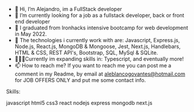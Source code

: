 - 👋 Hi, I’m Alejandro, im a FullStack developer
- 👀 I’m currently looking for a job as a fullstack developer, back or front end developer
- 🌱 I graduated from Ironhacks intensive bootcamp for web development in May 2022.
- 💞️ The technologies i currently work with are: Javascript, Express.js, Node.js, React.js, MongoDB & Mongoose, Jest, Next.js, Handlebars, HTML & CSS, REST API's, Bootstrap, SQL, MySql & SQLite.
- 🧑🏻‍💻Currently im expanding skills in: Typescript, and eventually more!
- 📫 How to reach me? If you want to reach me you can post me a comment in my Readme, by email at aleblancogovantes@hotmail.com for JOB OFFERS ONLY and put me some contact info.

Skills:

javascript html5 css3 react nodejs express mongodb next.js


<!---
abg1995/abg1995 is a ✨ special ✨ repository because its `README.md` (this file) appears on your GitHub profile.
You can click the Preview link to take a look at your changes.
--->
